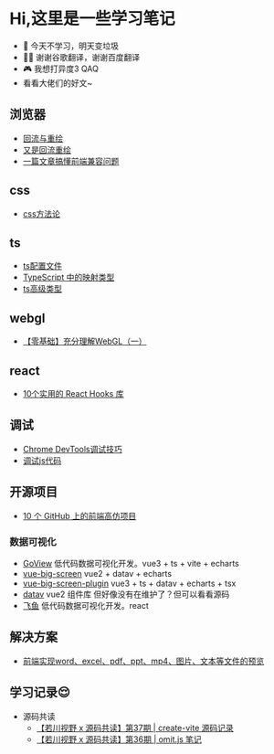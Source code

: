 <!--
 * @Desc: 
 * @Author: 曾茹菁
 * @Date: 2022-08-02 15:27:44
 * @LastEditors: 曾茹菁
 * @LastEditTime: 2022-08-26 15:14:30
-->
# Hi,这里是一些学习笔记
- 🙉 今天不学习，明天变垃圾
- 🐻‍❄️ 谢谢谷歌翻译，谢谢百度翻译
- 🎮 我想打异度3 QAQ
- 看看大佬们的好文~
## 浏览器

- [回流与重绘](https://juejin.cn/post/6844903569087266823)
- [又是回流重绘](https://juejin.cn/post/7013131773756309517)
- [一篇文章搞懂前端兼容问题](https://juejin.cn/post/7130435421904830494)

## css

- [css方法论](https://juejin.cn/post/7113732818663899166)
## ts
- [ts配置文件](https://mp.weixin.qq.com/s/pxbQbvZP2IWMQzA7v8YV4w)
- [TypeScript 中的映射类型](https://juejin.cn/post/7129379753651830815)
- [ts高级类型](https://mp.weixin.qq.com/s/usDh1-Wzxrf4BftfWhwduA)
## webgl
- [【零基础】充分理解WebGL（一）](https://juejin.cn/post/7098256201661546532)
## react
- [10个实用的 React Hooks 库](https://juejin.cn/post/7112256252868034591)
## 调试
- [Chrome DevTools调试技巧](https://juejin.cn/post/7125613440000851975)
- [调试js代码](https://juejin.cn/post/7030584939020042254)
## 开源项目
- [10 个 GitHub 上的前端高仿项目](https://juejin.cn/post/7124909032808120328)
### 数据可视化
- [GoView](https://gitee.com/MTrun/go-view) 低代码数据可视化开发。vue3 + ts + vite + echarts
- [vue-big-screen](https://gitee.com/MTrun/big-screen-vue-datav) vue2 + datav + echarts
- [vue-big-screen-plugin](https://gitee.com/MTrun/vue-big-screen-plugin) vue3 + ts + datav + echarts + tsx
- [datav](https://github.com/DataV-Team/DataV) vue2 组件库 但好像没有在维护了？但可以看看源码
- [飞鱼](https://github.com/CloudWise-OpenSource/FlyFish) 低代码数据可视化开发。react 
## 解决方案
- [前端实现word、excel、pdf、ppt、mp4、图片、文本等文件的预览](https://juejin.cn/post/7071598747519549454)
## 学习记录😌 
- 源码共读
  - [【若川视野 x 源码共读】第37期 | create-vite 源码记录](https://juejin.cn/post/7131998239502368776)
  - [【若川视野 x 源码共读】第36期 | omit.js 笔记](https://juejin.cn/post/7130604665078546469)
<!-- ## 😌 -->

<script setup lang="ts">
import sidebar from "./sidebar.ts"
</script>
<nav-ul :list="sidebar"></nav-ul>